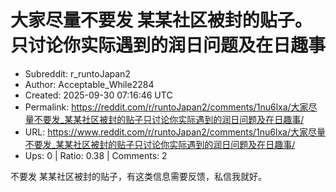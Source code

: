 # 大家尽量不要发 某某社区被封的贴子。只讨论你实际遇到的润日问题及在日趣事

- Subreddit: r_runtoJapan2
- Author: Acceptable_While2284
- Created: 2025-09-30 07:16:46 UTC
- Permalink: https://reddit.com/r/runtoJapan2/comments/1nu6lxa/大家尽量不要发_某某社区被封的贴子只讨论你实际遇到的润日问题及在日趣事/
- URL: https://www.reddit.com/r/runtoJapan2/comments/1nu6lxa/大家尽量不要发_某某社区被封的贴子只讨论你实际遇到的润日问题及在日趣事/
- Ups: 0 | Ratio: 0.38 | Comments: 2


不要发 某某社区被封的贴子，有这类信息需要反馈，私信我就好。

